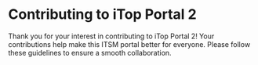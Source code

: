 # Contributing to iTop Portal 2

Thank you for your interest in contributing to iTop Portal 2! Your contributions help make this ITSM portal better for everyone. Please follow these guidelines to ensure a smooth collaboration.

